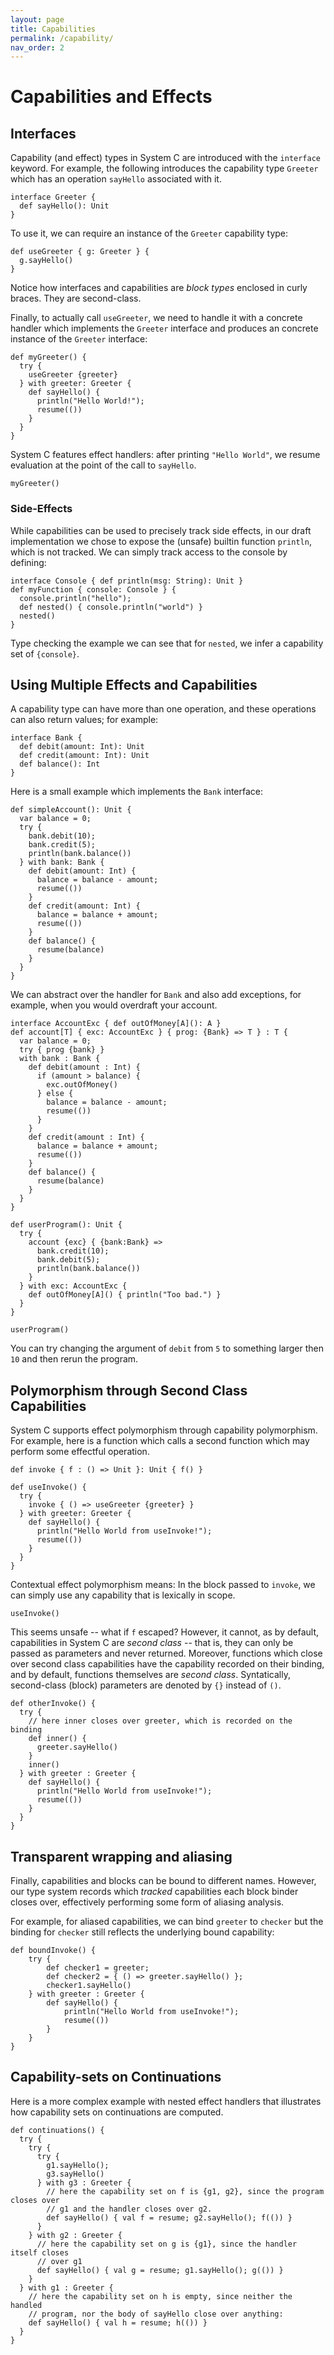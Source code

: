 ```yaml
---
layout: page
title: Capabilities
permalink: /capability/
nav_order: 2
---
```


# Capabilities and Effects

## Interfaces
Capability (and effect) types in System C are introduced with the `interface`
keyword.  For example, the following introduces the capability type `Greeter`
which has an operation `sayHello` associated with it.
```effekt
interface Greeter {
  def sayHello(): Unit
}
```

To use it, we can require an instance of the `Greeter` capability type:
```effekt
def useGreeter { g: Greeter } {
  g.sayHello()
}
```
Notice how interfaces and capabilities are _block types_ enclosed in curly braces. They are second-class.

Finally, to actually call `useGreeter`, we need to handle it with
a concrete handler which implements the `Greeter` interface and produces
an concrete instance of the `Greeter` interface:
```effekt
def myGreeter() {
  try {
    useGreeter {greeter}
  } with greeter: Greeter {
    def sayHello() {
      println("Hello World!");
      resume(())
    }
  }
}
```
System C features effect handlers:
after printing `"Hello World"`, we resume evaluation at the point of the call to `sayHello`.

```effekt:repl
myGreeter()
```

### Side-Effects
While capabilities can be used to precisely track side effects, in our draft implementation we chose to expose the (unsafe) builtin function `println`, which is not tracked. We can simply track access to the console by defining:
```effekt
interface Console { def println(msg: String): Unit }
def myFunction { console: Console } {
  console.println("hello");
  def nested() { console.println("world") }
  nested()
}
```
Type checking the example we can see that for `nested`, we infer a capability set of `{console}`.

## Using Multiple Effects and Capabilities
A capability type can have more than one operation, and these
operations can also return values; for example:
```effekt
interface Bank {
  def debit(amount: Int): Unit
  def credit(amount: Int): Unit
  def balance(): Int
}
```

Here is a small example which implements the `Bank` interface:
```effekt
def simpleAccount(): Unit {
  var balance = 0;
  try {
    bank.debit(10);
    bank.credit(5);
    println(bank.balance())
  } with bank: Bank {
    def debit(amount: Int) {
      balance = balance - amount;
      resume(())
    }
    def credit(amount: Int) {
      balance = balance + amount;
      resume(())
    }
    def balance() {
      resume(balance)
    }
  }
}
```

We can abstract over the handler for `Bank` and also add exceptions, for example,
when you would overdraft your account.

```effekt
interface AccountExc { def outOfMoney[A](): A }
def account[T] { exc: AccountExc } { prog: {Bank} => T } : T {
  var balance = 0;
  try { prog {bank} }
  with bank : Bank {
    def debit(amount : Int) {
      if (amount > balance) {
        exc.outOfMoney()
      } else {
        balance = balance - amount;
        resume(())
      }
    }
    def credit(amount : Int) {
      balance = balance + amount;
      resume(())
    }
    def balance() {
      resume(balance)
    }
  }
}

def userProgram(): Unit {
  try {
    account {exc} { {bank:Bank} =>
      bank.credit(10);
      bank.debit(5);
      println(bank.balance())
    }
  } with exc: AccountExc {
    def outOfMoney[A]() { println("Too bad.") }
  }
}
```
```effekt:repl
userProgram()
```

You can try changing the argument of `debit` from `5` to something larger then `10` and then rerun the program.

## Polymorphism through Second Class Capabilities
System C supports effect polymorphism through capability polymorphism.  For example,
here is a function which calls a second function which may perform some effectful operation.
```effekt
def invoke { f : () => Unit }: Unit { f() }

def useInvoke() {
  try {
    invoke { () => useGreeter {greeter} }
  } with greeter: Greeter {
    def sayHello() {
      println("Hello World from useInvoke!");
      resume(())
    }
  }
}
```

Contextual effect polymorphism means: In the block passed to `invoke`, we can simply use any capability that is lexically in scope.

```effekt:repl
useInvoke()
```

This seems unsafe -- what if `f` escaped?  However, it cannot, as by default, capabilities in
System C are _second class_ -- that is, they can only be passed as parameters and never returned.
Moreover, functions which close over second class capabilities have the capability recorded on their
binding, and by default, functions themselves are _second class_.
Syntatically, second-class (block) parameters are denoted by `{}` instead
of `()`.

```effekt
def otherInvoke() {
  try {
    // here inner closes over greeter, which is recorded on the binding
    def inner() {
      greeter.sayHello()
    }
    inner()
  } with greeter : Greeter {
    def sayHello() {
      println("Hello World from useInvoke!");
      resume(())
    }
  }
}

```

## Transparent wrapping and aliasing
Finally, capabilities and blocks can be bound to different names. However, our type system records which _tracked_ capabilities each block binder closes over, effectively performing some form of aliasing analysis.

For example, for aliased capabilities, we can bind `greeter` to `checker` but the
binding for `checker` still reflects the underlying bound capability:
```effekt
def boundInvoke() {
    try {
        def checker1 = greeter;
        def checker2 = { () => greeter.sayHello() };
        checker1.sayHello()
    } with greeter : Greeter {
        def sayHello() {
            println("Hello World from useInvoke!");
            resume(())
        }
    }
}
```

## Capability-sets on Continuations
Here is a more complex example with nested effect handlers that illustrates how capability sets on continuations are computed.
```effekt
def continuations() {
  try {
    try {
      try {
        g1.sayHello();
        g3.sayHello()
      } with g3 : Greeter {
        // here the capability set on f is {g1, g2}, since the program closes over
        // g1 and the handler closes over g2.
        def sayHello() { val f = resume; g2.sayHello(); f(()) }
      }
    } with g2 : Greeter {
      // here the capability set on g is {g1}, since the handler itself closes
      // over g1
      def sayHello() { val g = resume; g1.sayHello(); g(()) }
    }
  } with g1 : Greeter {
    // here the capability set on h is empty, since neither the handled
    // program, nor the body of sayHello close over anything:
    def sayHello() { val h = resume; h(()) }
  }
}
```